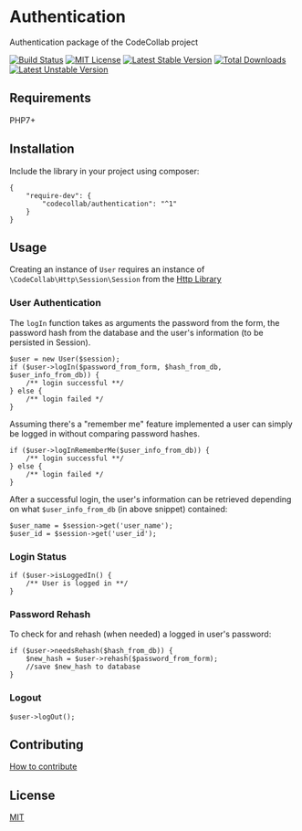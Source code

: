 # Authentication

Authentication package of the CodeCollab project

[![Build Status](https://travis-ci.org/CodeCollab/Authentication.svg?branch=master)](https://travis-ci.org/CodeCollab/Authentication) [![MIT License](https://img.shields.io/badge/license-MIT-blue.svg)](mit) [![Latest Stable Version](https://poser.pugx.org/codecollab/authentication/v/stable)](https://packagist.org/packages/codecollab/authentication) [![Total Downloads](https://poser.pugx.org/codecollab/authentication/downloads)](https://packagist.org/packages/codecollab/authentication) [![Latest Unstable Version](https://poser.pugx.org/codecollab/authentication/v/unstable)](https://packagist.org/packages/codecollab/authentication)

## Requirements

PHP7+

## Installation

Include the library in your project using composer:

```
{
    "require-dev": {
        "codecollab/authentication": "^1"
    }
}
```

## Usage

Creating an instance of ```User``` requires an instance of ```\CodeCollab\Http\Session\Session``` from the [Http Library][http]

### User Authentication

The ```logIn``` function takes as arguments the password from the form, the password hash from the database and the user's information (to be persisted in Session).
```
$user = new User($session);
if ($user->logIn($password_from_form, $hash_from_db, $user_info_from_db)) {
    /** login successful **/
} else {
    /** login failed */
}
```
Assuming there's a "remember me" feature implemented a user can simply be logged in without comparing password hashes.
```
if ($user->logInRememberMe($user_info_from_db)) {
    /** login successful **/
} else {
    /** login failed */
}
```
After a successful login, the user's information can be retrieved depending on what ```$user_info_from_db``` (in above snippet) contained:
```
$user_name = $session->get('user_name');
$user_id = $session->get('user_id');
```

### Login Status

```
if ($user->isLoggedIn() {
    /** User is logged in **/
}
```

### Password Rehash

To check for and rehash (when needed) a logged in user's password:
```
if ($user->needsRehash($hash_from_db)) {
    $new_hash = $user->rehash($password_from_form);
    //save $new_hash to database
}
```

### Logout
```
$user->logOut();
```

## Contributing

[How to contribute][contributing]

## License

[MIT][mit]

[http]: https://github.com/CodeCollab/Http
[contributing]: https://github.com/CodeCollab/Authentication/blob/master/CONTRIBUTING.md
[mit]: http://spdx.org/licenses/MIT
